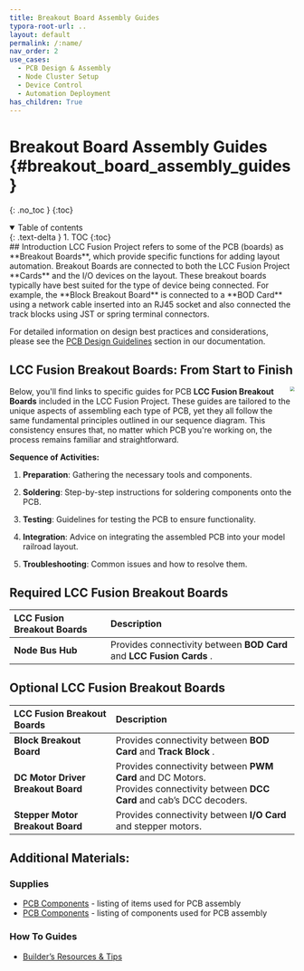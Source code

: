 ```yaml
---
title: Breakout Board Assembly Guides
typora-root-url: ..
layout: default
permalink: /:name/
nav_order: 2
use_cases:
  - PCB Design & Assembly
  - Node Cluster Setup
  - Device Control
  - Automation Deployment
has_children: True
---
```

# Breakout Board Assembly Guides {#breakout_board_assembly_guides}
{: .no_toc }
{:toc}

<details open markdown="block">
  <summary>
    Table of contents
  </summary>
  {: .text-delta }
1. TOC
{:toc}
</details>
## Introduction
 LCC Fusion Project refers to some of the PCB (boards) as **Breakout Boards**, which provide specific functions for adding layout automation.  Breakout Boards are connected to both the LCC Fusion Project **Cards** and the I/O devices on the layout.   These breakout boards typically have best suited for the type of device being connected.  For example, the **Block Breakout Board** is connected to a **BOD Card** using a network cable inserted into an RJ45 socket and also connected the track blocks using JST or spring terminal connectors.  

For detailed information on design best practices and considerations, please see the [PCB Design Guidelines](/pcb-design-guidelines/) section in our documentation.

## LCC Fusion Breakout Boards: From Start to Finish

<img src="{{ site.baseurl }}/assets/images/pcbs/Sound_Card/Sound_Card_Flow.png" style="zoom:50%;float:right" />Below, you'll find links to specific guides for PCB **LCC Fusion Breakout Boards** included in the LCC Fusion Project. These guides are tailored to the unique aspects of assembling each type of PCB, yet they all follow the same fundamental principles outlined in our sequence diagram. This consistency ensures that, no matter which PCB you're working on, the process remains familiar and straightforward.

**Sequence of Activities:**

1. **Preparation**: Gathering the necessary tools and components.

2. **Soldering**: Step-by-step instructions for soldering components onto the PCB.

3. **Testing**: Guidelines for testing the PCB to ensure functionality.

4. **Integration**: Advice on integrating the assembled PCB into your model railroad layout.

5. **Troubleshooting**: Common issues and how to resolve them.

## Required LCC Fusion Breakout Boards

| LCC Fusion Breakout Boards | Description                                                  |
| :----------------------------------------------- | :----------------------------------------------------------- |
| **Node Bus Hub**  | Provides connectivity between **BOD Card** and **LCC Fusion Cards** . |

## Optional LCC Fusion Breakout Boards

| LCC Fusion Breakout Boards             | Description                                                  |
| :----------------------------------------------------------- | :----------------------------------------------------------- |
| **Block Breakout Board**      | Provides connectivity between **BOD Card** and **Track Block** . |
| **DC Motor Driver Breakout Board** | Provides connectivity between **PWM Card** and  DC Motors.<br>Provides connectivity between **DCC Card** and  cab’s DCC decoders. |
| **Stepper Motor Breakout Board** | Provides connectivity between **I/O Card** and  stepper motors. |

## Additional Materials:

### Supplies
- [PCB Components](/pcb-parts/) - listing of items used for PCB assembly
- [PCB Components](/pcb-components/) - listing of components used for PCB assembly

### How To Guides
- [Builder’s Resources & Tips](/tips/)
